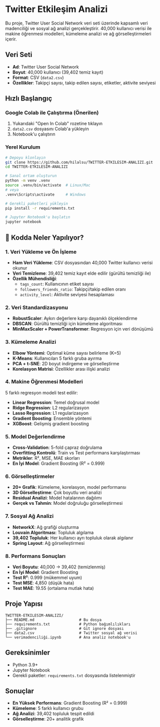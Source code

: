 # Twitter Etkileşim Analizi
Bu proje, Twitter User Social Network veri seti üzerinde kapsamlı veri madenciliği ve sosyal ağ analizi gerçekleştirir. 40,000 kullanıcı verisi ile makine öğrenmesi modelleri, kümeleme analizi ve ağ görselleştirmeleri içerir.

## Veri Seti
- **Ad**: Twitter User Social Network
- **Boyut**: 40,000 kullanıcı (39,402 temiz kayıt)
- **Format**: CSV (`data2.csv`)
- **Özellikler**: Takipçi sayısı, takip edilen sayısı, etiketler, aktivite seviyesi

## Hızlı Başlangıç

### Google Colab ile Çalıştırma (Önerilen)
1. Yukarıdaki "Open In Colab" rozetine tıklayın
2. `data2.csv` dosyasını Colab'a yükleyin
3. Notebook'u çalıştırın

### Yerel Kurulum
```bash
# Depoyu klonlayın
git clone https://github.com/hilalsu/TWITTER-ETKILESIM-ANALIZI.git
cd TWITTER-ETKILESIM-ANALIZI

# Sanal ortam oluşturun
python -m venv .venv
source .venv/bin/activate  # Linux/Mac
# veya
.venv\Scripts\activate     # Windows

# Gerekli paketleri yükleyin
pip install -r requirements.txt

# Jupyter Notebook'u başlatın
jupyter notebook
```

## 🔬 Kodda Neler Yapılıyor?

### 1. Veri Yükleme ve Ön İşleme
- **Ham Veri Yükleme**: CSV dosyasından 40,000 Twitter kullanıcı verisi okunur
- **Veri Temizleme**: 39,402 temiz kayıt elde edilir (gürültü temizliği ile)
- **Özellik Mühendisliği**: 
  - `tags_count`: Kullanıcının etiket sayısı
  - `followers_friends_ratio`: Takipçi/takip edilen oranı
  - `activity_level`: Aktivite seviyesi hesaplaması

### 2. Veri Standardizasyonu
- **RobustScaler**: Aykırı değerlere karşı dayanıklı ölçeklendirme
- **DBSCAN**: Gürültü temizliği için kümeleme algoritması
- **MinMaxScaler + PowerTransformer**: Regresyon için veri dönüşümü

### 3. Kümeleme Analizi
- **Elbow Yöntemi**: Optimal küme sayısı belirleme (K=5)
- **K-Means**: Kullanıcıları 5 farklı gruba ayırma
- **PCA + t-SNE**: 2D boyut indirgeme ve görselleştirme
- **Korelasyon Matrisi**: Özellikler arası ilişki analizi

### 4. Makine Öğrenmesi Modelleri
5 farklı regresyon modeli test edilir:
- **Linear Regression**: Temel doğrusal model
- **Ridge Regression**: L2 regularizasyon
- **Lasso Regression**: L1 regularizasyon  
- **Gradient Boosting**: Ensemble yöntemi
- **XGBoost**: Gelişmiş gradient boosting

### 5. Model Değerlendirme
- **Cross-Validation**: 5-fold çapraz doğrulama
- **Overfitting Kontrolü**: Train vs Test performans karşılaştırması
- **Metrikler**: R², MSE, MAE skorları
- **En İyi Model**: Gradient Boosting (R² = 0.999)

### 6. Görselleştirmeler
- **20+ Grafik**: Kümeleme, korelasyon, model performansı
- **3D Görselleştirme**: Çok boyutlu veri analizi
- **Residual Analizi**: Model hatalarının dağılımı
- **Gerçek vs Tahmin**: Model doğruluğu görselleştirmesi

### 7. Sosyal Ağ Analizi
- **NetworkX**: Ağ grafiği oluşturma
- **Louvain Algoritması**: Topluluk algılama
- **39,402 Topluluk**: Her kullanıcı ayrı topluluk olarak algılanır
- **Spring Layout**: Ağ görselleştirmesi

### 8. Performans Sonuçları
- **Veri Boyutu**: 40,000 → 39,402 (temizlenmiş)
- **En İyi Model**: Gradient Boosting
- **Test R²**: 0.999 (mükemmel uyum)
- **Test MSE**: 4,850 (düşük hata)
- **Test MAE**: 19.55 (ortalama mutlak hata)

## Proje Yapısı
```
TWITTER-ETKILESIM-ANALIZI/
├── README.md                    # Bu dosya
├── requirements.txt             # Python bağımlılıkları
├── .gitignore                   # Git ignore dosyası
├── data2.csv                    # Twitter sosyal ağ verisi
└── verimadenciliği.ipynb        # Ana analiz notebook'u
```

## Gereksinimler
- Python 3.9+
- Jupyter Notebook
- Gerekli paketler: `requirements.txt` dosyasında listelenmiştir

## Sonuçlar
- **En Yüksek Performans**: Gradient Boosting (R² = 0.999)
- **Kümeleme**: 5 farklı kullanıcı grubu
- **Ağ Analizi**: 39,402 topluluk tespit edildi
- **Görselleştirme**: 20+ analitik grafik
